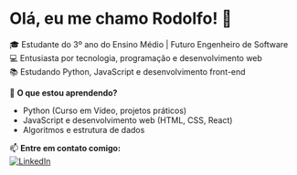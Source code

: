 # Olá, eu me chamo Rodolfo! 👋

🎓 Estudante do 3º ano do Ensino Médio | Futuro Engenheiro de Software  
💻 Entusiasta por tecnologia, programação e desenvolvimento web  
📚 Estudando Python, JavaScript e desenvolvimento front-end  

🌟 **O que estou aprendendo?**  
- Python (Curso em Vídeo, projetos práticos)
- JavaScript e desenvolvimento web (HTML, CSS, React)
- Algoritmos e estrutura de dados  

📫 **Entre em contato comigo:**  
[![LinkedIn](https://img.shields.io/badge/-LinkedIn-blue?style=flat&logo=Linkedin&logoColor=white)](https://www.linkedin.com/in/rodolfo-dev-58b05234b/)  
